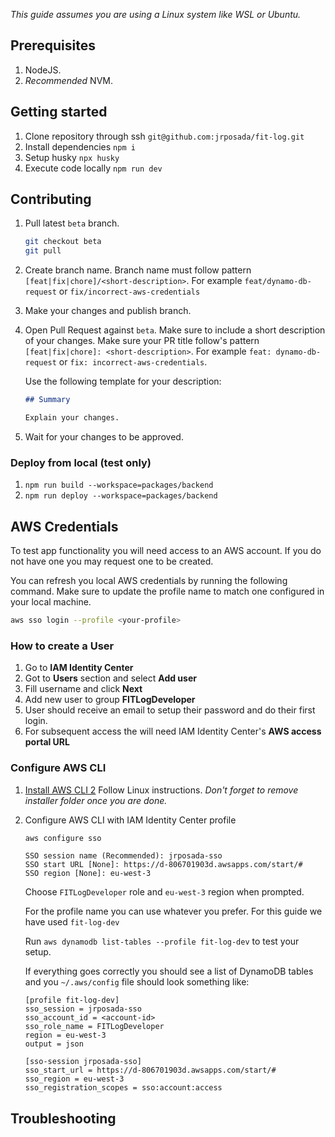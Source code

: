 _This guide assumes you are using a Linux system like WSL or Ubuntu._

## Prerequisites

1. NodeJS.
2. _Recommended_ NVM.

## Getting started

1.  Clone repository through ssh `git@github.com:jrposada/fit-log.git`
2.  Install dependencies `npm i`
3.  Setup husky `npx husky`
4.  Execute code locally `npm run dev`

## Contributing

1. Pull latest `beta` branch.

   ```bash
   git checkout beta
   git pull
   ```

2. Create branch name. Branch name must follow pattern `[feat|fix|chore]/<short-description>`. For example `feat/dynamo-db-request` or `fix/incorrect-aws-credentials`

3. Make your changes and publish branch.

4. Open Pull Request against `beta`. Make sure to include a short description of your changes. Make sure your PR title follow's pattern `[feat|fix|chore]: <short-description>`. For example `feat: dynamo-db-request` or `fix: incorrect-aws-credentials`.

   Use the following template for your description:

   ```markdown
   ## Summary

   Explain your changes.
   ```

5. Wait for your changes to be approved.

### Deploy from local (test only)

1. `npm run build --workspace=packages/backend`
2. `npm run deploy --workspace=packages/backend`

## AWS Credentials

To test app functionality you will need access to an AWS account. If you do not have one you may request one to be created.

You can refresh you local AWS credentials by running the following command. Make sure to update the profile name to match one configured in your local machine.

```bash
aws sso login --profile <your-profile>
```

### How to create a User

1. Go to **IAM Identity Center**
2. Got to **Users** section and select **Add user**
3. Fill username and click **Next**
4. Add new user to group **FITLogDeveloper**
5. User should receive an email to setup their password and do their first login.
6. For subsequent access the will need IAM Identity Center's **AWS access portal URL**

### Configure AWS CLI

1. [Install AWS CLI 2](https://docs.aws.amazon.com/cli/latest/userguide/getting-started-install.html) Follow Linux instructions. _Don't forget to remove installer folder once you are done._

2. Configure AWS CLI with IAM Identity Center profile

   ```bash
   aws configure sso
   ```

   ```
   SSO session name (Recommended): jrposada-sso
   SSO start URL [None]: https://d-806701903d.awsapps.com/start/#
   SSO region [None]: eu-west-3
   ```

   Choose `FITLogDeveloper` role and `eu-west-3` region when prompted.

   For the profile name you can use whatever you prefer. For this guide we have used `fit-log-dev`

   Run `aws dynamodb list-tables --profile fit-log-dev` to test your setup.

   If everything goes correctly you should see a list of DynamoDB tables and you `~/.aws/config` file should look something like:

   ```
   [profile fit-log-dev]
   sso_session = jrposada-sso
   sso_account_id = <account-id>
   sso_role_name = FITLogDeveloper
   region = eu-west-3
   output = json

   [sso-session jrposada-sso]
   sso_start_url = https://d-806701903d.awsapps.com/start/#
   sso_region = eu-west-3
   sso_registration_scopes = sso:account:access
   ```

## Troubleshooting
